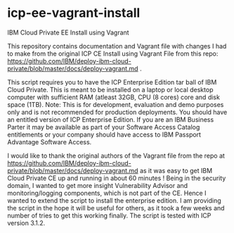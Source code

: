 # icp-ee-vagrant-install
IBM Cloud Private EE Install using Vagrant 

This repository contains documentation and Vagrant file with changes I had to make from the original ICP CE Install using Vagrant File from this repo: https://github.com/IBM/deploy-ibm-cloud-private/blob/master/docs/deploy-vagrant.md . 

This script requires you to have the ICP Enterprise Edition tar ball of IBM Cloud Private. This is meant to be installed on a  laptop or local desktop computer with sufficient RAM (atleast 32GB, CPU (8 cores) core and disk space (1TB). Note: This is for development, evaluation and demo purposes only and is not recommended for production deployments. You should have an entitled version of ICP Enterprise Edition. If you are an IBM Business Parter it may be available as part of your Software Access Catalog entitlements or your company should have access to IBM Passport Advantage Software Access.

I would like to thank the original authors of the Vagrant file from the repo at https://github.com/IBM/deploy-ibm-cloud-private/blob/master/docs/deploy-vagrant.md as it was easy to get IBM Cloud Private CE up and running in about 60 minutes !  Being in the security domain, I wanted to get more insight Vulnerability Advisor and monitoring/logging components, which is not part of the CE. Hence I wanted to extend the script to install the enterprise edition. I am providing the script in the hope it will be useful for others, as it took a few weeks and number of tries to get this working finally. The script is tested with ICP version 3.1.2.

